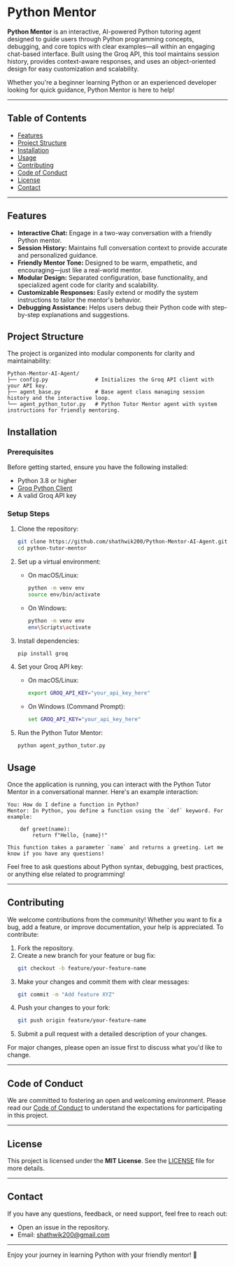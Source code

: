# Python Mentor

**Python Mentor** is an interactive, AI-powered Python tutoring agent designed to guide users through Python programming concepts, debugging, and core topics with clear examples—all within an engaging chat-based interface. Built using the Groq API, this tool maintains session history, provides context-aware responses, and uses an object-oriented design for easy customization and scalability.

Whether you're a beginner learning Python or an experienced developer looking for quick guidance, Python Mentor is here to help!

---

## Table of Contents

- [Features](#features)
- [Project Structure](#project-structure)
- [Installation](#installation)
- [Usage](#usage)
- [Contributing](#contributing)
- [Code of Conduct](#code-of-conduct)
- [License](#license)
- [Contact](#contact)

---

## Features

- **Interactive Chat:** Engage in a two-way conversation with a friendly Python mentor.
- **Session History:** Maintains full conversation context to provide accurate and personalized guidance.
- **Friendly Mentor Tone:** Designed to be warm, empathetic, and encouraging—just like a real-world mentor.
- **Modular Design:** Separated configuration, base functionality, and specialized agent code for clarity and scalability.
- **Customizable Responses:** Easily extend or modify the system instructions to tailor the mentor's behavior.
- **Debugging Assistance:** Helps users debug their Python code with step-by-step explanations and suggestions.


## Project Structure

The project is organized into modular components for clarity and maintainability:

```
Python-Mentor-AI-Agent/
├── config.py               # Initializes the Groq API client with your API key.
├── agent_base.py           # Base agent class managing session history and the interactive loop.
└── agent_python_tutor.py   # Python Tutor Mentor agent with system instructions for friendly mentoring.
```


## Installation

### Prerequisites

Before getting started, ensure you have the following installed:

- Python 3.8 or higher
- [Groq Python Client](https://pypi.org/project/groq/)
- A valid Groq API key

### Setup Steps

1. Clone the repository:
   ```bash
   git clone https://github.com/shathwik200/Python-Mentor-AI-Agent.git
   cd python-tutor-mentor
   ```

2. Set up a virtual environment:
   - On macOS/Linux:
     ```bash
     python -m venv env
     source env/bin/activate
     ```
   - On Windows:
     ```bash
     python -m venv env
     env\Scripts\activate
     ```

3. Install dependencies:
   ```bash
   pip install groq
   ```

4. Set your Groq API key:
   - On macOS/Linux:
     ```bash
     export GROQ_API_KEY="your_api_key_here"
     ```
   - On Windows (Command Prompt):
     ```cmd
     set GROQ_API_KEY="your_api_key_here"
     ```

5. Run the Python Tutor Mentor:
   ```bash
   python agent_python_tutor.py
   ```


## Usage

Once the application is running, you can interact with the Python Tutor Mentor in a conversational manner. Here's an example interaction:

```plaintext
You: How do I define a function in Python?
Mentor: In Python, you define a function using the `def` keyword. For example:

    def greet(name):
        return f"Hello, {name}!"

This function takes a parameter `name` and returns a greeting. Let me know if you have any questions!
```

Feel free to ask questions about Python syntax, debugging, best practices, or anything else related to programming!

---

## Contributing

We welcome contributions from the community! Whether you want to fix a bug, add a feature, or improve documentation, your help is appreciated. To contribute:

1. Fork the repository.
2. Create a new branch for your feature or bug fix:
   ```bash
   git checkout -b feature/your-feature-name
   ```
3. Make your changes and commit them with clear messages:
   ```bash
   git commit -m "Add feature XYZ"
   ```
4. Push your changes to your fork:
   ```bash
   git push origin feature/your-feature-name
   ```
5. Submit a pull request with a detailed description of your changes.

For major changes, please open an issue first to discuss what you'd like to change.

---

## Code of Conduct

We are committed to fostering an open and welcoming environment. Please read our [Code of Conduct](CODE_OF_CONDUCT.md) to understand the expectations for participating in this project.

---

## License

This project is licensed under the **MIT License**. See the [LICENSE](LICENSE) file for more details.

---

## Contact

If you have any questions, feedback, or need support, feel free to reach out:

- Open an issue in the repository.
- Email: shathwik200@gmail.com

---

Enjoy your journey in learning Python with your friendly mentor! 🚀
